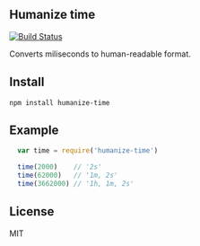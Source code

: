 ## Humanize time

[![Build Status](https://travis-ci.org/shime/humanize-time.svg?branch=master)](https://travis-ci.org/shime/humanize-time)

Converts miliseconds to human-readable format.

## Install

    npm install humanize-time

## Example

```javascript
  var time = require('humanize-time')

  time(2000)    // '2s'
  time(62000)   // '1m, 2s'
  time(3662000) // '1h, 1m, 2s'
```

## License

MIT
